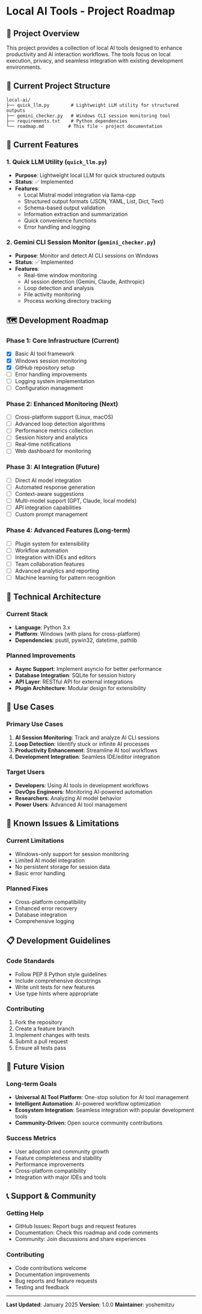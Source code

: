 # Local AI Tools - Project Roadmap

## 🎯 Project Overview

This project provides a collection of local AI tools designed to enhance productivity and AI interaction workflows. The tools focus on local execution, privacy, and seamless integration with existing development environments.

## 📁 Current Project Structure

```
local-ai/
├── quick_llm.py        # Lightweight LLM utility for structured outputs
├── gemini_checker.py   # Windows CLI session monitoring tool
├── requirements.txt    # Python dependencies
└── roadmap.md         # This file - project documentation
```

## 🚀 Current Features

### 1. Quick LLM Utility (`quick_llm.py`)
- **Purpose**: Lightweight local LLM for quick structured outputs
- **Status**: ✅ Implemented
- **Features**:
  - Local Mistral model integration via llama-cpp
  - Structured output formats (JSON, YAML, List, Dict, Text)
  - Schema-based output validation
  - Information extraction and summarization
  - Quick convenience functions
  - Error handling and logging

### 2. Gemini CLI Session Monitor (`gemini_checker.py`)
- **Purpose**: Monitor and detect AI CLI sessions on Windows
- **Status**: ✅ Implemented
- **Features**:
  - Real-time window monitoring
  - AI session detection (Gemini, Claude, Anthropic)
  - Loop detection and analysis
  - File activity monitoring
  - Process working directory tracking

## 🗺️ Development Roadmap

### Phase 1: Core Infrastructure (Current)
- [x] Basic AI tool framework
- [x] Windows session monitoring
- [x] GitHub repository setup
- [ ] Error handling improvements
- [ ] Logging system implementation
- [ ] Configuration management

### Phase 2: Enhanced Monitoring (Next)
- [ ] Cross-platform support (Linux, macOS)
- [ ] Advanced loop detection algorithms
- [ ] Performance metrics collection
- [ ] Session history and analytics
- [ ] Real-time notifications
- [ ] Web dashboard for monitoring

### Phase 3: AI Integration (Future)
- [ ] Direct AI model integration
- [ ] Automated response generation
- [ ] Context-aware suggestions
- [ ] Multi-model support (GPT, Claude, local models)
- [ ] API integration capabilities
- [ ] Custom prompt management

### Phase 4: Advanced Features (Long-term)
- [ ] Plugin system for extensibility
- [ ] Workflow automation
- [ ] Integration with IDEs and editors
- [ ] Team collaboration features
- [ ] Advanced analytics and reporting
- [ ] Machine learning for pattern recognition

## 🔧 Technical Architecture

### Current Stack
- **Language**: Python 3.x
- **Platform**: Windows (with plans for cross-platform)
- **Dependencies**: psutil, pywin32, datetime, pathlib

### Planned Improvements
- **Async Support**: Implement asyncio for better performance
- **Database Integration**: SQLite for session history
- **API Layer**: RESTful API for external integrations
- **Plugin Architecture**: Modular design for extensibility

## 🎯 Use Cases

### Primary Use Cases
1. **AI Session Monitoring**: Track and analyze AI CLI sessions
2. **Loop Detection**: Identify stuck or infinite AI processes
3. **Productivity Enhancement**: Streamline AI tool workflows
4. **Development Integration**: Seamless IDE/editor integration

### Target Users
- **Developers**: Using AI tools in development workflows
- **DevOps Engineers**: Monitoring AI-powered automation
- **Researchers**: Analyzing AI model behavior
- **Power Users**: Advanced AI tool management

## 🚧 Known Issues & Limitations

### Current Limitations
- Windows-only support for session monitoring
- Limited AI model integration
- No persistent storage for session data
- Basic error handling

### Planned Fixes
- Cross-platform compatibility
- Enhanced error recovery
- Database integration
- Comprehensive logging

## 📋 Development Guidelines

### Code Standards
- Follow PEP 8 Python style guidelines
- Include comprehensive docstrings
- Write unit tests for new features
- Use type hints where appropriate

### Contributing
1. Fork the repository
2. Create a feature branch
3. Implement changes with tests
4. Submit a pull request
5. Ensure all tests pass

## 🔮 Future Vision

### Long-term Goals
- **Universal AI Tool Platform**: One-stop solution for AI tool management
- **Intelligent Automation**: AI-powered workflow optimization
- **Ecosystem Integration**: Seamless integration with popular development tools
- **Community-Driven**: Open source community contributions

### Success Metrics
- User adoption and community growth
- Feature completeness and stability
- Performance improvements
- Cross-platform compatibility
- Integration with major IDEs and tools

## 📞 Support & Community

### Getting Help
- GitHub Issues: Report bugs and request features
- Documentation: Check this roadmap and code comments
- Community: Join discussions and share experiences

### Contributing
- Code contributions welcome
- Documentation improvements
- Bug reports and feature requests
- Testing and feedback

---

**Last Updated**: January 2025
**Version**: 1.0.0
**Maintainer**: yoshemitzu 